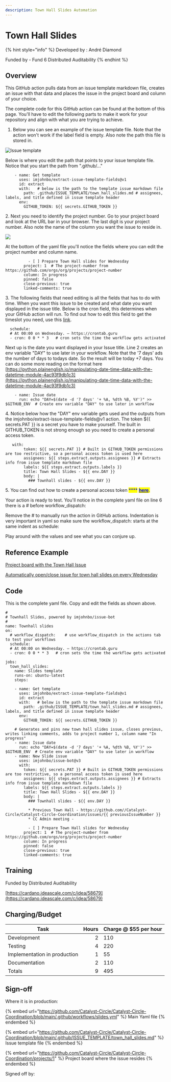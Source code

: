 ```yaml
---
description: Town Hall Slides Automation
---
```


# Town Hall Slides

{% hint style="info" %}
Developed by : André Diamond

Funded by - Fund 6 Distributed Auditability
{% endhint %}

## Overview

This GitHub action pulls data from an issue template markdown file, creates an issue with that data and places the issue in the project board and column of your choice.

The complete code for this GitHub action can be found at the bottom of this page. You'll have to edit the following parts to make it work for your repository and align with what you are trying to achieve.

1. Below you can see an example of the issue template file. Note that the action won't work if the label field is empty. Also note the path this file is stored in.

![Issue template](<../../.gitbook/assets/Untitled (3) (1).png>)

Below is where you edit the path that points to your issue template file. Notice that you start the path from ".github/..."

```
    - name: Get template
      uses: imjohnbo/extract-issue-template-fields@v1
      id: extract
      with:   # below is the path to the template issue markdown file
        path: .github/ISSUE_TEMPLATE/town_hall_slides.md # assignees, labels, and title defined in issue template header
      env: 
        GITHUB_TOKEN: ${{ secrets.GITHUB_TOKEN }}
```

2\. Next you need to identify the project number. Go to your project board and look at the URL bar in your browser. The last digit is your project number. Also note the name of the column you want the issue to reside in.

![](<../../.gitbook/assets/Untitled (1) (1).png>)

At the bottom of the yaml file you'll notice the fields where you can edit the project number and column name.

```
          - [ ] Prepare Town Hall slides for Wednesday
        project: 1  # The project-number from https://github.com/orgs/org/projects/project-number
        column: In progress
        pinned: false
        close-previous: true
        linked-comments: true
```

3\. The following fields that need editing is all the fields that has to do with time. When you want this issue to be created and what date you want displayed in the issue title. Below is the cron field, this determines when your GitHub action will run. To find out how to edit this field to get the timeslot you need, use this [link](https://crontab.guru/#0\_0\_\*\_\*\_6).

```
  schedule:
  # At 00:00 on Wednesday. – https://crontab.guru
  - cron: 0 0 * * 3   # cron sets the time the workflow gets activated
```

Next up is the date you want displayed in your Issue title. Line 2 creates an env variable "DAY" to use later in your workflow. Note that the '7 days' ads the number of days to todays date. So the result will be today +7 days. You can do some more reading on the format here [https://python.plainenglish.io/manipulating-date-time-data-with-the-datetime-module-4ac93f9db1c3](https://python.plainenglish.io/manipulating-date-time-data-with-the-datetime-module-4ac93f9db1c3)

```
    - name: Issue date
      run: echo "DAY=$(date -d '7 days' '+ %A, %dth %B, %Y')" >> $GITHUB_ENV  # Create env variable "DAY" to use later in workflow
```

4\. Notice below how the "DAY" env variable gets used and the outputs from the imjohnbo/extract-issue-template-fields@v1 action. The token $\{{ secrets.PAT \}} is a secret you have to make yourself. The built in GITHUB\_TOKEN is not strong enough so you need to create a personal access token.

```
   with:
        token: ${{ secrets.PAT }} # Built in GITHUB_TOKEN permissions are too restrictive, so a personal access token is used here
        assignees: ${{ steps.extract.outputs.assignees }} # Extracts info from issue template markdown file
        labels: ${{ steps.extract.outputs.labels }}
        title: Town Hall Slides - ${{ env.DAY }}
        body: |
          ### Townhall slides - ${{ env.DAY }}
```

5\. You can find out how to create a personal access token <mark style="color:blue;">\*\*\*\*</mark> [<mark style="color:blue;">**here**</mark>](../general-introduction/pat-token.md)<mark style="color:blue;">.</mark>

Your action is ready to test. You'll notice in the complete yaml file on line 6 there is a # before workflow\_dispatch:

Remove the # to manually run the action in GitHub actions. Indentation is very important in yaml so make sure the workflow\_dispatch: starts at the same indent as schedule:

Play around with the values and see what you can conjure up.

## Reference Example

[Project board with the Town Hall Issue](https://github.com/Catalyst-Circle/Catalyst-Circle-Coordination/projects/1)

[Automatically open/close issue for town hall slides on every Wednesday](https://github.com/Catalyst-Circle/Catalyst-Circle-Coordination/blob/main/.github/workflows/slides.yml)

## Code

This is the complete yaml file. Copy and edit the fields as shown above.

```
#
# Townhall Slides, powered by imjohnbo/issue-bot
# 
name: Townhall slides
on:
  # workflow_dispatch:    # use workflow_dispatch in the actions tab to test your workflows
  schedule:
  # At 00:00 on Wednesday. – https://crontab.guru
  - cron: 0 0 * * 3   # cron sets the time the workflow gets activated

jobs:
  town_hall_slides:
    name: Slides template
    runs-on: ubuntu-latest   
    steps:

    - name: Get template
      uses: imjohnbo/extract-issue-template-fields@v1
      id: extract
      with:   # below is the path to the template issue markdown file
        path: .github/ISSUE_TEMPLATE/town_hall_slides.md # assignees, labels, and title defined in issue template header
      env: 
        GITHUB_TOKEN: ${{ secrets.GITHUB_TOKEN }}

    # Generates and pins new town hall slides issue, closes previous, writes linking comments, adds to project number 1, column name "In progress"
    - name: Issue date
      run: echo "DAY=$(date -d '7 days' '+ %A, %dth %B, %Y')" >> $GITHUB_ENV  # Create env variable "DAY" to use later in workflow
    - name: New Slide issue
      uses: imjohnbo/issue-bot@v3
      with:
        token: ${{ secrets.PAT }} # Built in GITHUB_TOKEN permissions are too restrictive, so a personal access token is used here
        assignees: ${{ steps.extract.outputs.assignees }} # Extracts info from issue template markdown file
        labels: ${{ steps.extract.outputs.labels }}
        title: Town Hall Slides - ${{ env.DAY }}
        body: |
          ### Townhall slides - ${{ env.DAY }}
          
          * Previous Town Hall - https://github.com//Catalyst-Circle/Catalyst-Circle-Coordination/issues/{{ previousIssueNumber }}
          * CC Admin meeting - 
          
          - [ ] Prepare Town Hall slides for Wednesday
        project: 1  # The project-number from https://github.com/orgs/org/projects/project-number
        column: In progress
        pinned: false
        close-previous: true
        linked-comments: true
```

## Training

Funded by Distributed Auditability

[https://cardano.ideascale.com/c/idea/58679](https://cardano.ideascale.com/c/idea/58679)

## Charging/Budget

| Task                         | Hours | Charge @ $55 per hour |
| ---------------------------- | ----: | --------------------- |
| Development                  |     2 | 110                   |
| Testing                      |     4 | 220                   |
| Implementation in production |     1 | 55                    |
| Documentation                |     2 | 110                   |
| Totals                       |     9 | 495                   |

## Sign-off

Where it is in production:

{% embed url="https://github.com/Catalyst-Circle/Catalyst-Circle-Coordination/blob/main/.github/workflows/slides.yml" %}
Main Yaml file
{% endembed %}

{% embed url="https://github.com/Catalyst-Circle/Catalyst-Circle-Coordination/blob/main/.github/ISSUE_TEMPLATE/town_hall_slides.md" %}
Issue template file
{% endembed %}

{% embed url="https://github.com/Catalyst-Circle/Catalyst-Circle-Coordination/projects/1" %}
Project board where the issue resides
{% endembed %}

Signed off by:
